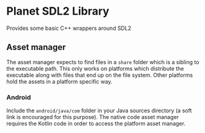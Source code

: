 # Planet SDL2 Library

Provides some basic C++ wrappers around SDL2


## Asset manager

The asset manager expects to find files in a `share` folder which is a sibling to the executable path. This only works on platforms which distribute the executable along with files that end up on the file system. Other platforms hold the assets in a platform specific way.


### Android

Include the `android/java/com` folder in your Java sources directory (a soft link is encouraged for this purpose). The native code asset manager requires the Kotlin code in order to access the platform asset manager.
